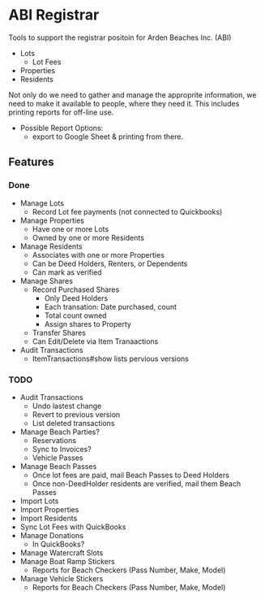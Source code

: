 # ABI Registrar

Tools to support the registrar positoin for Arden Beaches Inc. (ABI)
- Lots
  - Lot Fees
- Properties
- Residents

Not only do we need to gather and manage the approprite information, we need to make it available to people, where they need it. This includes printing reports for off-line use.
- Possible Report Options: 
  - export to Google Sheet & printing from there.

## Features

### Done

  - Manage Lots
    - Record Lot fee payments (not connected to Quickbooks)
  - Manage Properties
    - Have one or more Lots
    - Owned by one or more Residents
  - Manage Residents
    - Associates with one or more Properties
    - Can be Deed Holders, Renters, or Dependents
    - Can mark as verified
  - Manage Shares
    - Record Purchased Shares
      - Only Deed Holders
      - Each transation: Date purchased, count
      - Total count owned
      - Assign shares to Property
    - Transfer Shares
    - Can Edit/Delete via Item Tranaactions
  - Audit Transactions
    - ItemTransactions#show lists pervious versions

### TODO
  - Audit Transactions
    - Undo lastest change
    - Revert to previous version
    - List deleted transactions
  - Manage Beach Parties?
    - Reservations 
    - Sync to Invoices?
    - Vehicle Passes
  - Manage Beach Passes
    - Once lot fees are paid, mail Beach Passes to Deed Holders
    - Once non-DeedHolder residents are verified, mail them Beach Passes
  - Import Lots
  - Import Properties
  - Import Residents
  - Sync Lot Fees with QuickBooks
  - Manage Donations
    - In QuickBooks?
  - Manage Watercraft Slots
  - Manage Boat Ramp Stickers
    - Reports for Beach Checkers (Pass Number, Make, Model)
  - Manage Vehicle Stickers
    - Reports for Beach Checkers (Pass Number, Make, Model)